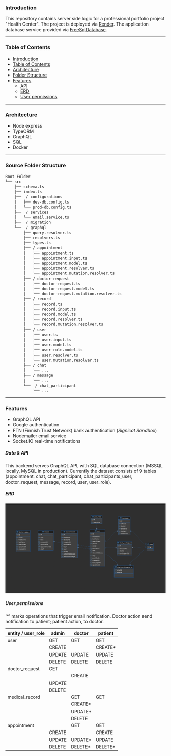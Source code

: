 ### Introduction

This repository contains server side logic for a professional portfolio project "Health Center". The project is deployed via [Render](www.render.com). The application database service provided via [FreeSqlDatabase](www.freesqldatabase.com).

___


### Table of Contents

- [Introduction](#introduction)
- [Table of Contents](#table-of-contents)
- [Architecture](#architecture)
- [Folder Structure](#folder-structure)
- [Features](#features)
    - [API](#api)
    - [ERD](#erd)
    - [User permissions](#user-permissions)

___

### Architecture

- Node express
- TypeORM
- GraphQL
- SQL
- Docker

___

### Source Folder Structure

```
Root Folder
└── src
    ├── schema.ts
    ├── index.ts
    ├──  / configurations
    │   ├── dev-db.config.ts
    │   └── prod-db.config.ts
    ├──  / services
    │   └── email.service.ts
    ├──  / migration
    └──  / graphql
        ├── query.resolver.ts
        ├── resolvers.ts
        ├── types.ts
        ├── / appointment
        │   ├── appointment.ts
        │   ├── appointment.input.ts
        │   ├── appointment.model.ts
        │   ├── appointment.resolver.ts
        │   └── appointment.mutation.resolver.ts
        ├── / doctor-request
        │   ├── doctor-request.ts
        │   ├── doctor-request.model.ts
        │   └── doctor-request.mutation.resolver.ts
        ├── / record
        │   ├── record.ts
        │   ├── record.input.ts
        │   ├── record.model.ts
        │   ├── record.resolver.ts
        │   └── record.mutation.resolver.ts
        ├── / user
        │   ├── user.ts
        │   ├── user.input.ts
        │   ├── user.model.ts
        │   ├── user-role.model.ts
        │   ├── user.resolver.ts
        │   └── user.mutation.resolver.ts
        ├── / chat
        │   └── ...
        ├── / message
        │   └── ...
        └──  / chat_participant
            └── ...
```


___

### Features

- GraphQL API
- Google authentication
- FTN (Finnish Trust Network) bank authentication (_Signicat Sandbox_)
- Nodemailer email service
- Socket.IO real-time notifications
  

##### Data & API

This backend serves GraphQL API, with SQL database connection (MSSQL locally, MySQL in production). Currently the dataset consists of 9 tables (appointment, chat, chat_participant, chat_participants_user, doctor_request, message, record, user, user_role). 


##### ERD 

![](./erd.png)



##### User permissions


'*' marks operations that trigger email notification. Doctor action send notification to patient; patient action, to doctor.



|entity / user_role|admin |doctor  | patient|
--- | --- | --- | ---|
|user|GET|GET|GET|
||CREATE||CREATE*|
||UPDATE|UPDATE|UPDATE|
||DELETE|DELETE|DELETE|
|doctor_request|GET|||
|||CREATE||
||UPDATE|||
||DELETE|||
|medical_record||GET|GET|
|||CREATE*||
|||UPDATE*||
|||DELETE||
|appointment||GET|GET|
||CREATE||CREATE|
||UPDATE|UPDATE*|UPDATE|
||DELETE|DELETE*|DELETE*|
  